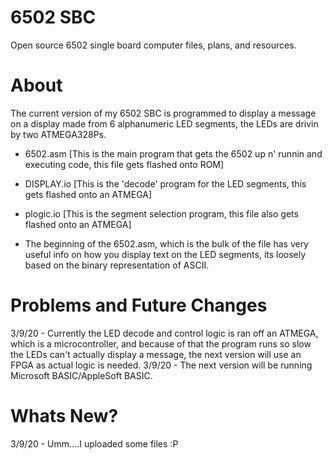 # 6502 SBC
Open source 6502 single board computer files, plans, and resources.
# About
The current version of my 6502 SBC is programmed to display a message on a display made from 6 alphanumeric LED segments, the LEDs are drivin by two ATMEGA328Ps. 
- 6502.asm   [This is the main program that gets the 6502 up n' runnin and executing code, this file gets flashed onto ROM]
- DISPLAY.io [This is the 'decode' program for the LED segments, this gets flashed onto an ATMEGA]
- plogic.io  [This is the segment selection program, this file also gets flashed onto an ATMEGA]

- The beginning of the 6502.asm, which is the bulk of the file has very useful info on how you display text on the LED segments, its loosely based on the binary representation of ASCII.
# Problems and Future Changes
3/9/20 - Currently the LED decode and control logic is ran off an ATMEGA, which is a microcontroller, and because of that the program runs so slow the LEDs can't actually display a message, the next version will use an FPGA as actual logic is needed.
3/9/20 - The next version will be running Microsoft BASIC/AppleSoft BASIC.
# Whats New?
3/9/20 - Umm....I uploaded some files :P

